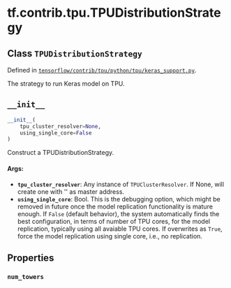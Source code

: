 <div itemscope itemtype="http://developers.google.com/ReferenceObject">
<meta itemprop="name" content="tf.contrib.tpu.TPUDistributionStrategy" />
<meta itemprop="path" content="Stable" />
<meta itemprop="property" content="num_towers"/>
<meta itemprop="property" content="__init__"/>
</div>

# tf.contrib.tpu.TPUDistributionStrategy

## Class `TPUDistributionStrategy`





Defined in [`tensorflow/contrib/tpu/python/tpu/keras_support.py`](https://www.tensorflow.org/code/tensorflow/contrib/tpu/python/tpu/keras_support.py).

The strategy to run Keras model on TPU.

<h2 id="__init__"><code>__init__</code></h2>

``` python
__init__(
    tpu_cluster_resolver=None,
    using_single_core=False
)
```

Construct a TPUDistributionStrategy.

#### Args:

* <b>`tpu_cluster_resolver`</b>: Any instance of `TPUClusterResolver`. If None, will
    create one with '' as master address.
* <b>`using_single_core`</b>: Bool. This is the debugging option, which might be
    removed in future once the model replication functionality is mature
    enough. If `False` (default behavior), the system automatically finds
    the best configuration, in terms of number of TPU cores, for the model
    replication, typically using all avaiable TPU cores. If overwrites as
    `True`, force the model replication using single core, i.e., no
    replication.



## Properties

<h3 id="num_towers"><code>num_towers</code></h3>





